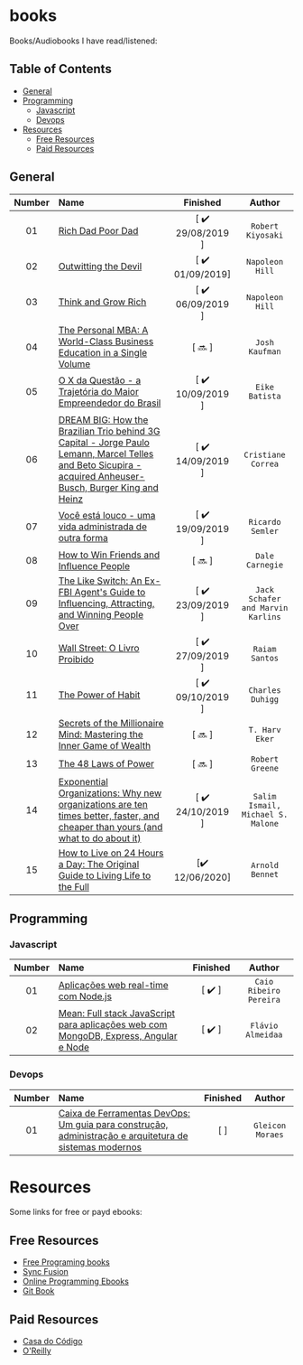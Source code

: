 # books

Books/Audiobooks I have read/listened:

## Table of Contents

<!--
	generated by readme-toc
	npm i -g readme-toc
	to generate just run `toc`
-->

<!-- toc -->

- [General](#general)
- [Programming](#programming)
  - [Javascript](#javascript)
  - [Devops](#devops)
- [Resources](#resources)
  - [Free Resources](#free-resources)
  - [Paid Resources](#paid-resources)

<!-- toc stop -->

## General

| Number | Name                                                                                                                                                                                                                                                 |             Finished              |              Author               |
| :----: | :--------------------------------------------------------------------------------------------------------------------------------------------------------------------------------------------------------------------------------------------------- | :-------------------------------: | :-------------------------------: |
|   01   | [Rich Dad Poor Dad]()                                                                                                                                                                                                                                | [ :heavy_check_mark: 29/08/2019 ] |         `Robert Kiyosaki`         |
|   02   | [Outwitting the Devil]()                                                                                                                                                                                                                             | [ :heavy_check_mark: 01/09/2019]  |          `Napoleon Hill`          |
|   03   | [Think and Grow Rich]()                                                                                                                                                                                                                              | [ :heavy_check_mark: 06/09/2019 ] |          `Napoleon Hill`          |
|   04   | [The Personal MBA: A World-Class Business Education in a Single Volume]()                                                                                                                                                                            |            [ :soon: ]             |          `Josh Kaufman`           |
|   05   | [O X da Questão - a Trajetória do Maior Empreendedor do Brasil](https://www.amazon.com.br/X-Quest%C3%A3o-Eike-Batista/dp/857542663X)                                                                                                                 | [ :heavy_check_mark: 10/09/2019 ] |          `Eike Batista`           |
|   06   | [DREAM BIG: How the Brazilian Trio behind 3G Capital - Jorge Paulo Lemann, Marcel Telles and Beto Sicupira - acquired Anheuser-Busch, Burger King and Heinz](https://www.amazon.com/DREAM-BIG-Brazilian-Sicupira-Anheuser-Busch-ebook/dp/B00JUWYGDQ) | [ :heavy_check_mark: 14/09/2019 ] |        `Cristiane Correa`         |
|   07   | [Você está louco - uma vida administrada de outra forma](https://www.amazon.com.br/Voc%C3%AA-Louco-Administrada-Outra-Forma/dp/8532520944)                                                                                                           | [ :heavy_check_mark: 19/09/2019 ] |         `Ricardo Semler`          |
|   08   | [How to Win Friends and Influence People](https://www.amazon.com.br/How-Win-Friends-Influence-People/dp/0671027034)                                                                                                                                  |            [ :soon: ]             |          `Dale Carnegie`          |
|   09   | [The Like Switch: An Ex-FBI Agent's Guide to Influencing, Attracting, and Winning People Over](https://www.amazon.com.br/Like-Switch-Influencing-Attracting-Winning-ebook/dp/B00IWTWO8C)                                                             | [ :heavy_check_mark: 23/09/2019 ] | `Jack Schafer and Marvin Karlins` |
|   10   | [Wall Street: O Livro Proibido](https://www.amazon.com.br/Wall-Street-Livro-Proibido-Ebook-ebook/dp/B01BCHOXUC)                                                                                                                                      | [ :heavy_check_mark: 27/09/2019 ] |          `Raiam Santos`           |
|   11   | [The Power of Habit](https://www.amazon.com/Power-Habit-What-Life-Business/dp/081298160X)                                                                                                                                                            | [ :heavy_check_mark: 09/10/2019 ] |         `Charles Duhigg`          |
|   12   | [Secrets of the Millionaire Mind: Mastering the Inner Game of Wealth](https://www.amazon.com.br/Secrets-Millionaire-Mind-Mastering-Wealth/dp/0060763280)                                                                                             |            [ :soon: ]             |          `T. Harv Eker`           |
|   13   | [The 48 Laws of Power](https://www.amazon.com/48-Laws-Power-Robert-Greene/dp/0140280197)                                                                                                                                                             |            [ :soon: ]             |          `Robert Greene`          |
|   14   | [Exponential Organizations: Why new organizations are ten times better, faster, and cheaper than yours (and what to do about it)](https://www.amazon.com/Exponential-Organizations-organizations-better-cheaper-ebook/dp/B00OO8ZGC6)                 | [ :heavy_check_mark: 24/10/2019 ] | `Salim Ismail, Michael S. Malone` |
|   15   | [How to Live on 24 Hours a Day: The Original Guide to Living Life to the Full](https://www.amazon.com.br/How-Live-24-Hours-Day-ebook/dp/B00QPHQTXO)                                                                                                  |  [:heavy_check_mark: 12/06/2020]  |          `Arnold Bennet`          |

<!--
| 16 | []() | [ :soon: ] | `` |
| 17 | []() | [ :soon: ] | `` |
| 18 | []() | [ :soon: ] | `` |
| 19 | []() | [ :soon: ] | `` |
| 20 | []() | [ :soon: ] | `` |
| 21 | []() | [ :soon: ] | `` |
| 22 | []() | [ :soon: ] | `` |
| 23 | []() | [ :soon: ] | `` |
| 24 | []() | [ :soon: ] | `` |
| 25 | []() | [ :soon: ] | `` |

-->

## Programming

### Javascript

| Number | Name                                                                                                                                       |        Finished        |         Author         |
| :----: | :----------------------------------------------------------------------------------------------------------------------------------------- | :--------------------: | :--------------------: |
|   01   | [Aplicações web real-time com Node.js](http://www.casadocodigo.com.br/products/livro-nodejs)                                               | [ :heavy_check_mark: ] | `Caio Ribeiro Pereira` |
|   02   | [Mean: Full stack JavaScript para aplicações web com MongoDB, Express, Angular e Node](http://www.casadocodigo.com.br/products/livro-mean) | [ :heavy_check_mark: ] |   `Flávio Almeidaa`    |

### Devops

| Number | Name                                                                                                                                                                       | Finished |      Author      |
| :----: | :------------------------------------------------------------------------------------------------------------------------------------------------------------------------- | :------: | :--------------: |
|   01   | [Caixa de Ferramentas DevOps: Um guia para construção, administração e arquitetura de sistemas modernos](http://www.casadocodigo.com.br/products/livro-ferramentas-devops) |   [ ]    | `Gleicon Moraes` |

# Resources

Some links for free or payd ebooks:

## Free Resources

- [Free Programing books](https://github.com/vhf/free-programming-books)
- [Sync Fusion](http://www.syncfusion.com/resources/techportal/ebooks)
- [Online Programming Ebooks](http://www.onlineprogrammingbooks.com/)
- [Git Book](https://www.gitbook.com/explore)

## Paid Resources

- [Casa do Código](http://www.casadocodigo.com.br/)
- [O'Reilly](http://www.oreilly.com/)
